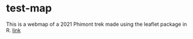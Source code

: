 # test-map
This is a webmap of a 2021 Phimont trek made using the leaflet package in R.
[link](https://htmlpreview.github.io/?https://github.com/Jmoll45/test-map/blob/3d6a7248c457ecdfd0774eb843fce78ae4aa5527/webmap.html)
